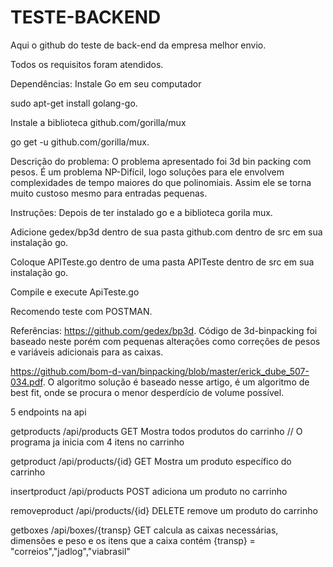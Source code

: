 # TESTE-BACKEND

Aqui o github do teste de back-end da empresa melhor envio.

Todos os requisitos foram atendidos.

Dependências:
Instale Go em seu computador

sudo apt-get install golang-go.

Instale a biblioteca github.com/gorilla/mux 

go get -u github.com/gorilla/mux.

Descrição do problema:
O problema apresentado foi 3d bin packing com pesos. É um problema NP-Difícil, logo soluções para ele envolvem complexidades de tempo maiores do que polinomiais. Assim ele se torna muito custoso mesmo para entradas pequenas. 

Instruções:
Depois de ter instalado go e a biblioteca gorila mux.

Adicione gedex/bp3d dentro de sua pasta github.com dentro de src em sua instalação go.

Coloque APITeste.go dentro de uma pasta APITeste dentro de src em sua instalação go.

Compile e execute ApiTeste.go

Recomendo teste com POSTMAN.

Referências:
https://github.com/gedex/bp3d. 
Código de 3d-binpacking foi baseado neste porém com pequenas alterações como correções de pesos e variáveis adicionais para as caixas.

https://github.com/bom-d-van/binpacking/blob/master/erick_dube_507-034.pdf.
O algoritmo solução é baseado nesse artigo, é um algoritmo de best fit, onde se procura o menor desperdício de volume possível.

5 endpoints na api

getproducts     /api/products               GET
  Mostra todos produtos do carrinho
// O programa ja inicia com 4 itens no carrinho

getproduct      /api/products/{id}          GET
  Mostra um produto específico do carrinho

insertproduct   /api/products               POST
  adiciona um produto no carrinho

removeproduct   /api/products/{id}          DELETE
  remove um produto do carrinho

getboxes        /api/boxes/{transp}         GET
  calcula as caixas necessárias, dimensões e peso e os itens que a caixa contém
  {transp} = "correios","jadlog","viabrasil"
  
